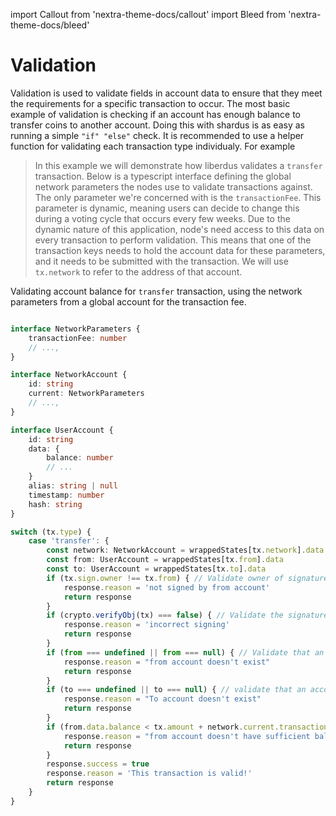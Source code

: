 import Callout from 'nextra-theme-docs/callout'
import Bleed from 'nextra-theme-docs/bleed'

# Validation

Validation is used to validate fields in account data to ensure that they meet the requirements for a specific transaction to occur. The most basic example of validation is checking if an account has enough balance to transfer coins to another account. Doing this with shardus is as easy as running a simple `"if" "else"` check. It is recommended to use a helper function for validating each transaction type individualy. For example


> In this example we will demonstrate how liberdus validates a `transfer` transaction. Below is a typescript interface defining the global network parameters the nodes use to validate transactions against. The only parameter we're concerned with is the `transactionFee`. This parameter is dynamic, meaning users can decide to change this during a voting cycle that occurs every few weeks. Due to the dynamic nature of this application, node's need access to this data on every transaction to perform validation. This means that one of the transaction keys needs to hold the account data for these parameters, and it needs to be submitted with the transaction. We will use `tx.network` to refer to the address of that account.

<Callout emoji="👇" type="default"> 

Validating account balance for `transfer` transaction, using the network parameters from a global account for the transaction fee.

</Callout>

```ts

interface NetworkParameters {
    transactionFee: number
    // ...,
}

interface NetworkAccount {
    id: string
    current: NetworkParameters
    // ...,
}

interface UserAccount {
    id: string
    data: {
        balance: number
        // ...
    }
    alias: string | null
    timestamp: number
    hash: string
}

switch (tx.type) {
    case 'transfer': {
        const network: NetworkAccount = wrappedStates[tx.network].data
        const from: UserAccount = wrappedStates[tx.from].data
        const to: UserAccount = wrappedStates[tx.to].data
        if (tx.sign.owner !== tx.from) { // Validate owner of signature is the sending account
            response.reason = 'not signed by from account'
            return response
        }
        if (crypto.verifyObj(tx) === false) { // Validate the signature
            response.reason = 'incorrect signing'
            return response
        }
        if (from === undefined || from === null) { // Validate that an account exists for the sender
            response.reason = "from account doesn't exist"
            return response
        }
        if (to === undefined || to === null) { // validate that an account exists for the recipient
            response.reason = "To account doesn't exist"
            return response
        }
        if (from.data.balance < tx.amount + network.current.transactionFee) { // Validate that the sender has enough tokens to cover the transaction amount + the current network transaction fee
            response.reason = "from account doesn't have sufficient balance to cover the transaction"
            return response
        }
        response.success = true
        response.reason = 'This transaction is valid!'
        return response
    }
}
```
